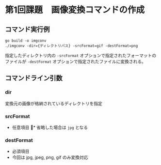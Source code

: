 # 第1回課題　画像変換コマンドの作成
## コマンド実行例
```
go build -o imgconv
./imgconv -dir={ディレクトリパス} -srcFormat=gif -destFormat=png
```
指定したディレクトリ内の `-srcFormat` オプションで指定されたフォーマットのファイルが `-destFormat` オプションで指定されたファイルに変換される。

## コマンドライン引数
### dir
変換元の画像が格納されているディレクトリを指定

### srcFormat
* 任意項目
* 省略した場合は `jpg` となる

### destFormat
* 必須項目
* 今回は jpg, jpeg, png, gif のみ変換対応